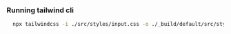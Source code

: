### Running tailwind cli

```bash
  npx tailwindcss -i ./src/styles/input.css -o ./_build/default/src/styles/output.css --watch
```
